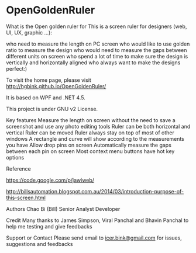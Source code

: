 OpenGoldenRuler
===============

What is the Open golden ruler for
This is a screen ruler for designers (web, UI, UX, graphic ...):

who need to measure the length on PC screen
who would like to use golden ratio to measure the design
who would need to measure the gaps between different units on screen
who spend a lot of time to make sure the design is vertically and horizontally aligned
who always want to make the designs perfect:)

To visit the home page, please visit http://hgbink.github.io/OpenGoldenRuler/

It is based on WPF and .NET 4.5.

This project is under GNU v2 License.  


Key features
Measure the length on screen without the need to save a screenshot and use any photo editing tools
Ruler can be both horizontal and vertical
Ruler can be moved
Ruler always stay on top of most of other windows
A rectangle and curve will show according to the measurements you have
Allow drop pins on screen
Automatically measure the gaps between each pin on screen
Most context menu buttons have hot key options


Reference

https://code.google.com/p/jawiweb/

http://billsautomation.blogspot.com.au/2014/03/introduction-purpose-of-this-screen.html

Authors
Chao Bi (Bill) Senior Analyst Developer

Credit
Many thanks to James Simpson, Viral Panchal and Bhavin Panchal to help me testing and give feedbacks

Support or Contact
Please send email to icer.bink@gmail.com for issues, suggestions and feedbacks

